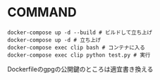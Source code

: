 # COMMAND

```
docker-compose up -d --build # ビルドして立ち上げ
docker-compose up -d # 立ち上げ
docker-compose exec clip bash # コンテナに入る
docker-compose exec clip python test.py # 実行
```

Dockerfileのgpgの公開鍵のところは適宜書き換える